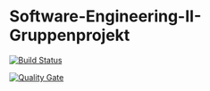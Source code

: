 # Software-Engineering-II-Gruppenprojekt

[![Build Status](https://travis-ci.org/Fareroo7/Software-Engineering-II-Gruppenprojekt.svg?branch=master)](https://travis-ci.org/Fareroo7/Software-Engineering-II-Gruppenprojekt)

[![Quality Gate](https://sonarcloud.io/api/project_badges/measure?project=at.uni.kittenwars&metric=alert_status)](https://sonarcloud.io/dashboard?id=at.uni.kittenwars)
